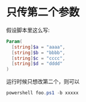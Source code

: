 # 只传第二个参数
假设脚本里这么写:
``` powershell
Param(
  [string]$a = "aaaa",
  [string]$b = "bbbb",
  [string]$c = "cccc",
  [string]$d = "dddd"
)
```
运行时候只想改第二个，则可以
```powershell
powershell foo.ps1 -b xxxxx
```